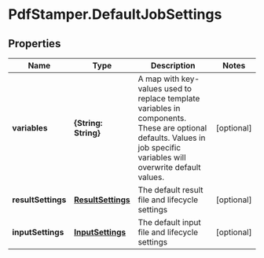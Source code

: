 # PdfStamper.DefaultJobSettings

## Properties
Name | Type | Description | Notes
------------ | ------------- | ------------- | -------------
**variables** | **{String: String}** | A map with key-values used to replace template variables in components. These are optional defaults. Values in job specific variables will overwrite default values. | [optional] 
**resultSettings** | [**ResultSettings**](ResultSettings.md) | The default result file and lifecycle settings | [optional] 
**inputSettings** | [**InputSettings**](InputSettings.md) | The default input file and lifecycle settings | [optional] 


